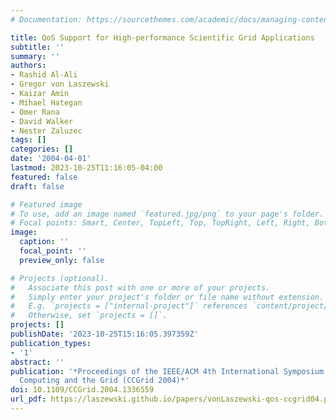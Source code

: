 ```yaml
---
# Documentation: https://sourcethemes.com/academic/docs/managing-content/

title: QoS Support for High-performance Scientific Grid Applications
subtitle: ''
summary: ''
authors:
- Rashid Al-Ali
- Gregor von Laszewski
- Kaizar Amin
- Mihael Hategan
- Omer Rana
- David Walker
- Nester Zaluzec
tags: []
categories: []
date: '2004-04-01'
lastmod: 2023-10-25T11:16:05-04:00
featured: false
draft: false

# Featured image
# To use, add an image named `featured.jpg/png` to your page's folder.
# Focal points: Smart, Center, TopLeft, Top, TopRight, Left, Right, BottomLeft, Bottom, BottomRight.
image:
  caption: ''
  focal_point: ''
  preview_only: false

# Projects (optional).
#   Associate this post with one or more of your projects.
#   Simply enter your project's folder or file name without extension.
#   E.g. `projects = ["internal-project"]` references `content/project/deep-learning/index.md`.
#   Otherwise, set `projects = []`.
projects: []
publishDate: '2023-10-25T15:16:05.397359Z'
publication_types:
- '1'
abstract: ''
publication: '*Proceedings of the IEEE/ACM 4th International Symposium on Cluster
  Computing and the Grid (CCGrid 2004)*'
doi: 10.1109/CCGrid.2004.1336559
url_pdf: https://laszewski.github.io/papers/vonLaszewski-qos-ccgrid04.pdf
---
```

